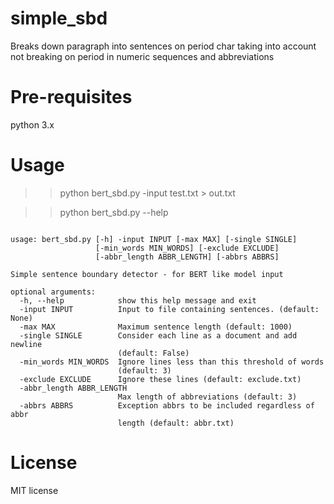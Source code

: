 # simple_sbd
Breaks down paragraph into sentences on period char taking into account not breaking on period in numeric sequences and abbreviations

# Pre-requisites 
python 3.x

# Usage 
>> python bert_sbd.py -input test.txt > out.txt


>> python bert_sbd.py --help

```

usage: bert_sbd.py [-h] -input INPUT [-max MAX] [-single SINGLE]
                   [-min_words MIN_WORDS] [-exclude EXCLUDE]
                   [-abbr_length ABBR_LENGTH] [-abbrs ABBRS]

Simple sentence boundary detector - for BERT like model input

optional arguments:
  -h, --help            show this help message and exit
  -input INPUT          Input to file containing sentences. (default: None)
  -max MAX              Maximum sentence length (default: 1000)
  -single SINGLE        Consider each line as a document and add newline
                        (default: False)
  -min_words MIN_WORDS  Ignore lines less than this threshold of words
                        (default: 3)
  -exclude EXCLUDE      Ignore these lines (default: exclude.txt)
  -abbr_length ABBR_LENGTH
                        Max length of abbreviations (default: 3)
  -abbrs ABBRS          Exception abbrs to be included regardless of abbr
                        length (default: abbr.txt)
```



# License
MIT license
